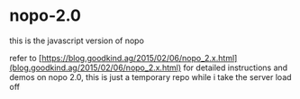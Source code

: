 # nopo-2.0
this is the javascript version of nopo

refer to [https://blog.goodkind.ag/2015/02/06/nopo_2.x.html](blog.goodkind.ag/2015/02/06/nopo_2.x.html) for detailed instructions and demos on nopo 2.0, this is just a temporary repo while i take the server load off

